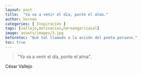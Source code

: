 ```yaml
---
layout: post
title:  "Ya va a venir el día, ponte el alma."
author: hernan
categories: [ Inspiración ]
tags: [vallejo,motivacion,hernangarciaval]
image: assets/images/3.jpg
beforetoc: "Qué tal llamado a la acción del poeta peruano."
toc: true
---
```

> "Ya va a venir el día, ponte el alma".

César Vallejo
